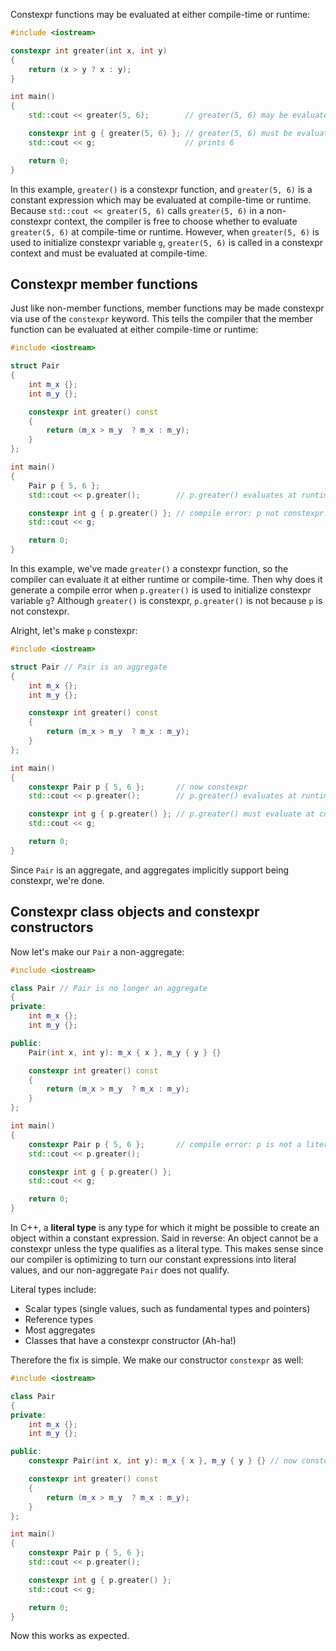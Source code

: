 Constexpr functions may be evaluated at either compile-time or runtime:
```cpp
#include <iostream>

constexpr int greater(int x, int y)
{
    return (x > y ? x : y);
}

int main()
{
    std::cout << greater(5, 6);        // greater(5, 6) may be evaluated at compile-time or runtime

    constexpr int g { greater(5, 6) }; // greater(5, 6) must be evaluated at compile-time
    std::cout << g;                    // prints 6

    return 0;
}
```

In this example, `greater()` is a constexpr function, and `greater(5, 6)` is a constant expression which may be evaluated at compile-time or runtime. Because `std::cout << greater(5, 6)` calls `greater(5, 6)` in a non-constexpr context, the compiler is free to choose whether to evaluate `greater(5, 6)` at compile-time or runtime. However, when `greater(5, 6)` is used to initialize constexpr variable `g`, `greater(5, 6)` is called in a constexpr context and must be evaluated at compile-time.

## Constexpr member functions

Just like non-member functions, member functions may be made constexpr via use of the `constexpr` keyword. This tells the compiler that the member function can be evaluated at either compile-time or runtime:
```cpp
#include <iostream>

struct Pair
{
    int m_x {};
    int m_y {};

    constexpr int greater() const
    {
        return (m_x > m_y  ? m_x : m_y);
    }
};

int main()
{
    Pair p { 5, 6 };
    std::cout << p.greater();        // p.greater() evaluates at runtime

    constexpr int g { p.greater() }; // compile error: p not constexpr
    std::cout << g;

    return 0;
}
```

In this example, we've made `greater()` a constexpr function, so the compiler can evaluate it at either runtime or compile-time. Then why does it generate a compile error when `p.greater()` is used to initialize constexpr variable `g`? Although `greater()` is constexpr, `p.greater()` is not because `p` is not constexpr.

Alright, let's make `p` constexpr:
```cpp
#include <iostream>

struct Pair // Pair is an aggregate
{
    int m_x {};
    int m_y {};

    constexpr int greater() const
    {
        return (m_x > m_y  ? m_x : m_y);
    }
};

int main()
{
    constexpr Pair p { 5, 6 };       // now constexpr
    std::cout << p.greater();        // p.greater() evaluates at runtime or compile-time

    constexpr int g { p.greater() }; // p.greater() must evaluate at compile-time
    std::cout << g;

    return 0;
}
```

Since `Pair` is an aggregate, and aggregates implicitly support being constexpr, we're done.

## Constexpr class objects and constexpr constructors

Now let's make our `Pair` a non-aggregate:
```cpp
#include <iostream>

class Pair // Pair is no longer an aggregate
{
private:
    int m_x {};
    int m_y {};

public:
    Pair(int x, int y): m_x { x }, m_y { y } {}

    constexpr int greater() const
    {
        return (m_x > m_y  ? m_x : m_y);
    }
};

int main()
{
    constexpr Pair p { 5, 6 };       // compile error: p is not a literal type
    std::cout << p.greater();

    constexpr int g { p.greater() };
    std::cout << g;

    return 0;
}
```

In C++, a **literal type** is any type for which it might be possible to create an object within a constant expression. Said in reverse: An object cannot be a constexpr unless the type qualifies as a literal type. This makes sense since our compiler is optimizing to turn our constant expressions into literal values, and our non-aggregate `Pair` does not qualify.

Literal types include:
- Scalar types (single values, such as fundamental types and pointers)
- Reference types
- Most aggregates
- Classes that have a constexpr constructor (Ah-ha!)

Therefore the fix is simple. We make our constructor `constexpr` as well:
```cpp
#include <iostream>

class Pair
{
private:
    int m_x {};
    int m_y {};

public:
    constexpr Pair(int x, int y): m_x { x }, m_y { y } {} // now constexpr

    constexpr int greater() const
    {
        return (m_x > m_y  ? m_x : m_y);
    }
};

int main()
{
    constexpr Pair p { 5, 6 };
    std::cout << p.greater();

    constexpr int g { p.greater() };
    std::cout << g;

    return 0;
}
```

Now this works as expected.

